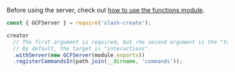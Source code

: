Before using the server, check out [how to use the functions module](https://www.npmjs.com/package/@google-cloud/functions-framework).

```js
const { GCFServer } = require('slash-create');

creator
  // The first argument is required, but rhe second argument is the "target" or the name of the export.
  // By default, the target is "interactions".
  .withServer(new GCFServer(module.exports))
  .registerCommandsIn(path.join(__dirname, 'commands'));
```
